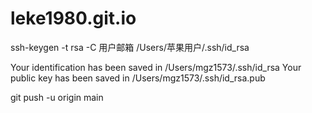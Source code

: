 # leke1980.git.io
ssh-keygen -t rsa -C 用户邮箱
/Users/苹果用户/.ssh/id_rsa

Your identification has been saved in /Users/mgz1573/.ssh/id_rsa
Your public key has been saved in /Users/mgz1573/.ssh/id_rsa.pub

git push -u origin main
